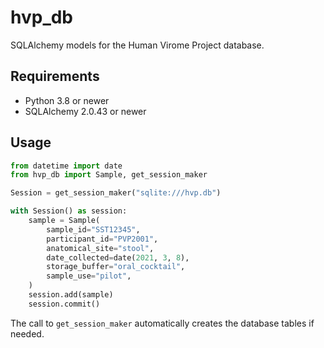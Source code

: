 # hvp_db

SQLAlchemy models for the Human Virome Project database.

## Requirements

- Python 3.8 or newer
- SQLAlchemy 2.0.43 or newer

## Usage

```python
from datetime import date
from hvp_db import Sample, get_session_maker

Session = get_session_maker("sqlite:///hvp.db")

with Session() as session:
    sample = Sample(
        sample_id="SST12345",
        participant_id="PVP2001",
        anatomical_site="stool",
        date_collected=date(2021, 3, 8),
        storage_buffer="oral_cocktail",
        sample_use="pilot",
    )
    session.add(sample)
    session.commit()
```

The call to `get_session_maker` automatically creates the database tables if
needed.
